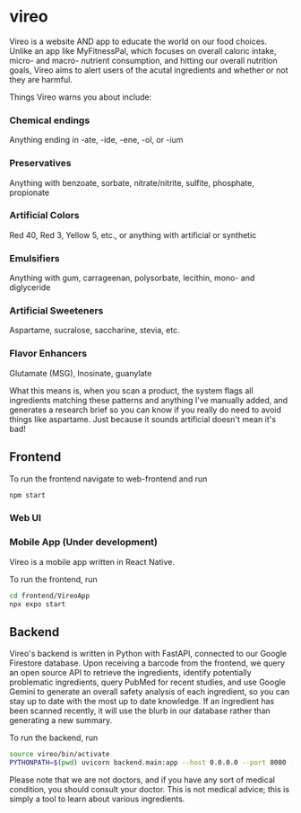 # vireo

Vireo is a website AND app to educate the world on our food choices. Unlike an app like MyFitnessPal, which focuses on overall caloric intake, micro- and macro- nutrient consumption, and hitting our overall nutrition goals, Vireo aims to alert users of the acutal ingredients and whether or not they are harmful. 


Things Vireo warns you about include:
### Chemical endings
Anything ending in -ate, -ide, -ene, -ol, or -ium
### Preservatives
Anything with benzoate, sorbate, nitrate/nitrite, sulfite, phosphate, propionate
### Artificial Colors
Red 40, Red 3, Yellow 5, etc., or anything with artificial or synthetic
### Emulsifiers
Anything with gum, carrageenan, polysorbate, lecithin, mono- and diglyceride
### Artificial Sweeteners
Aspartame, sucralose, saccharine, stevia, etc.
### Flavor Enhancers
Glutamate (MSG), Inosinate, guanylate

What this means is, when you scan a product, the system flags all ingredients matching these patterns and anything I've manually added, and generates a research brief so you can know if you really do need to avoid things like aspartame. Just because it sounds artificial doesn't mean it's bad!

## Frontend

To run the frontend navigate to web-frontend and run 

```bash
npm start
```

### Web UI

### Mobile App (Under development)

Vireo is a mobile app written in React Native.

To run the frontend, run
```bash
cd frontend/VireoApp
npx expo start
```


## Backend

Vireo's backend is written in Python with FastAPI, connected to our Google Firestore database. Upon receiving a barcode from the frontend, we query an open source API to retrieve the ingredients, identify potentially problematic ingredients, query PubMed for recent studies, and use Google Gemini to generate an overall safety analysis of each ingredient, so you can stay up to date with the most up to date knowledge. If an ingredient has been scanned recently, it will use the blurb in our database rather than generating a new summary.

To run the backend, run

```bash
source vireo/bin/activate
PYTHONPATH=$(pwd) uvicorn backend.main:app --host 0.0.0.0 --port 8000 --reload
```

Please note that we are not doctors, and if you have any sort of medical condition, you should consult your doctor. This is not medical advice; this is simply a tool to learn about various ingredients.